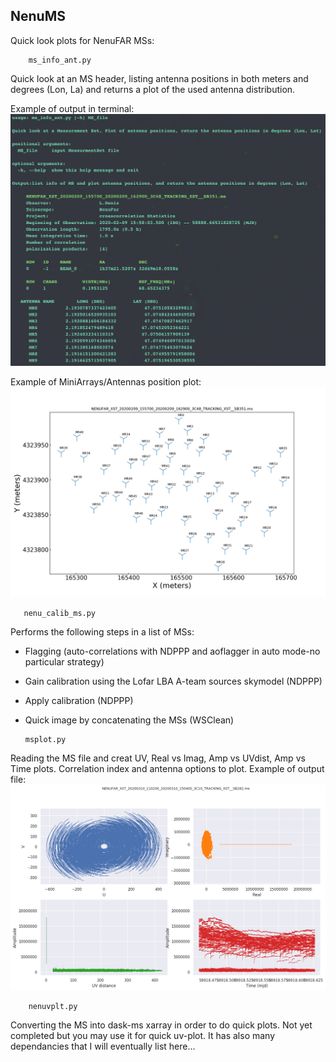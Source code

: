 ## NenuMS
Quick look plots for NenuFAR MSs: 

        ms_info_ant.py 
Quick look at an MS header, listing antenna positions in both meters and degrees (Lon, La)  and returns a plot of the used antenna distribution.  


Example of output in terminal: 
![Image description](https://github.com/tremou/Nenu/blob/master/print.png)


Example of MiniArrays/Antennas position plot:
![Image description](https://github.com/tremou/Nenu/blob/master/NENUFAR_XST_20200209_155700_20200209_162900_3C48_TRACKING_XST__SB351.ms_plotant.png)


       nenu_calib_ms.py
  Performs the following steps in a list of MSs: 
  - Flagging (auto-correlations with NDPPP and aoflagger in auto mode-no particular strategy) 
  - Gain calibration using the Lofar LBA  A-team sources skymodel (NDPPP)
  - Apply calibration (NDPPP)
  - Quick image by concatenating the MSs (WSClean) 
  
        msplot.py
  Reading the MS file and creat UV, Real vs Imag, Amp vs UVdist, Amp vs Time plots. 
  Correlation index and antenna options to plot. 
  Example of output file: 
  ![Image description](https://github.com/tremou/Nenu/blob/master/NENUFAR_XST_20200310_110200_20200310_150400_3C10_TRACKING_XST__SB282.ms_plot.png)
        
        
        
        nenuvplt.py
  Converting the MS into dask-ms xarray in order to do quick plots. 
  Not yet completed but you may use it for quick uv-plot. It has also many dependancies that I will eventually list here... 
  
  
 
